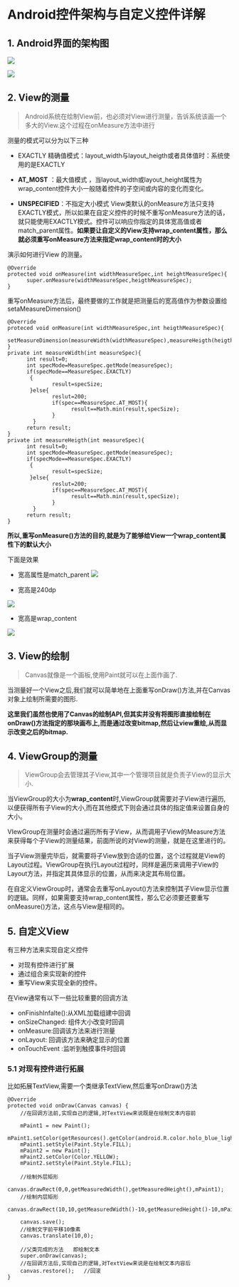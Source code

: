# Android控件架构与自定义控件详解

## 1. Android界面的架构图

![](http://olg7c0d2n.bkt.clouddn.com/17-3-25/17122039-file_1490441531165_161c4.png)

![](http://olg7c0d2n.bkt.clouddn.com/17-3-25/69323537-file_1490441546651_13ab7.png)

## 2. View的测量

> Android系统在绘制View前，也必须对View进行测量，告诉系统该画一个多大的View.这个过程在onMeasure方法中进行

测量的模式可以分为以下三种

- EXACTLY
精确值模式：layout_width与layout_heigth或者具体值时：系统使用的是EXACTLY

- **AT_MOST** ：最大值模式 ，当layout_width或layout_height属性为wrap_content控件大小一般随着控件的子空间或内容的变化而变化。

- **UNSPECIFIED**：不指定大小模式
View类默认的onMeasure方法只支持EXACTLY模式，所以如果在自定义控件的时候不重写onMeasure方法的话，就只能使用EXACTLY模式。控件可以响应你指定的具体宽高值或者match_parent属性。**如果要让自定义的View支持wrap_content属性，那么就必须重写onMeasure方法来指定wrap_content时的大小**

演示如何进行View 的测量。

	@Override
	protected void onMeasure(int widthMeasureSpec,int heightMeasureSpec){
	      super.onMeasure(widthMeasureSpec,heigthMeasureSpec);
	}

重写onMeasure方法后，最终要做的工作就是把测量后的宽高值作为参数设置给setaMeasureDimension()

	@Override
	proteced void onMeasure(int widthMeasureSpec,int heigthMeasureSpec){
	        setMeasureDimension(measureWidth(widthMeasureSpec),measureHeigth(heigthMeasureSpec));
	}
	private int measureWidth(int measureSpec){
	      int result=0;
	      int specMode=MeasureSpec.getMode(measureSpec); 
	      if(specMode==MeasureSpec.EXACTLY)
	       {
	              result=specSize;
	       }else{
	              reslut=200;
	              if(spec==MeasureSpec.AT_MOST){
	                    result==Math.min(result,specSize);
	              }
	        }
	      return result;
	}
	private int measureHeigth(int measureSpec){
	      int result=0;
	      int specMode=MeasureSpec.getMode(measureSpec); 
	      if(specMode==MeasureSpec.EXACTLY)
	       {
	              result=specSize;
	       }else{
	              reslut=200;
	              if(spec==MeasureSpec.AT_MOST){
	                    result==Math.min(result,specSize);
	              }
	        }
	      return result;
	}

**所以,重写onMeasure()方法的目的,就是为了能够给View一个wrap_content属性下的默认大小**

下面是效果    

- 宽高属性是match_parent
![](http://olg7c0d2n.bkt.clouddn.com/17-3-25/81971271-file_1490444476710_b9c3.png)

- 宽高是240dp

![](http://olg7c0d2n.bkt.clouddn.com/17-3-25/77579595-file_1490444576290_b044.png)

- 宽高是wrap_content

![](http://olg7c0d2n.bkt.clouddn.com/17-3-25/55438708-file_1490444620392_10c8c.png)

## 3. View的绘制

> Canvas就像是一个画板,使用Paint就可以在上面作画了.

当测量好一个View之后,我们就可以简单地在上面重写onDraw()方法,并在Canvas对象上绘制所需要的图形.

**这里我们虽然也使用了Canvas的绘制API,但其实并没有将图形直接绘制在onDraw()方法指定的那块画布上,而是通过改变bitmap,然后让view重绘,从而显示改变之后的bitmap.**

## 4. ViewGroup的测量

> ViewGroup会去管理其子View,其中一个管理项目就是负责子View的显示大小.

当ViewGroup的大小为**wrap_content**时,ViewGroup就需要对子View进行遍历,以便获得所有子View的大小,而在其他模式下则会通过具体的指定值来设置自身的大小。

VIewGroup在测量时会通过遍历所有子View，从而调用子View的Measure方法来获得每个子View的测量结果，前面所说的对View的测量，就是在这里进行的。

当子View测量完毕后，就需要将子View放到合适的位置，这个过程就是View的Layout过程。ViewGroup在执行Layout过程时，同样是遍历来调用子View的Layout方法，并指定其具体显示的位置，从而来决定其布局位置。

在自定义ViewGroup时，通常会去重写onLayout()方法来控制其子View显示位置的逻辑。同样，如果需要支持wrap_content属性，那么它必须要还要重写onMeasure()方法，这点与View是相同的。

## 5. 自定义View

有三种方法来实现自定义控件

- 对现有控件进行扩展
- 通过组合来实现新的控件
- 重写View来实现全新的控件。

在View通常有以下一些比较重要的回调方法

- onFinishInfalte():从XML加载组建中回调
- onSizeChanged: 组件大小改变时回调
- onMeasure:回调该方法来进行测量
- onLayout: 回调该方法来确定显示的位置
- onTouchEvent :监听到触摸事件时回调
### 5.1 对现有控件进行拓展

比如拓展TextView,需要一个类继承TextView,然后重写onDraw()方法

	@Override
    protected void onDraw(Canvas canvas) {
        //在回调方法前,实现自己的逻辑,对TextView来说既是在绘制文本内容前

        mPaint1 = new Paint();
        mPaint1.setColor(getResources().getColor(android.R.color.holo_blue_light));
        mPaint1.setStyle(Paint.Style.FILL);
        mPaint2 = new Paint();
        mPaint2.setColor(Color.YELLOW);
        mPaint2.setStyle(Paint.Style.FILL);

        //绘制外层矩形
        canvas.drawRect(0,0,getMeasuredWidth(),getMeasuredHeight(),mPaint1);
        //绘制内层矩形
        canvas.drawRect(10,10,getMeasuredWidth()-10,getMeasuredHeight()-10,mPaint2);

        canvas.save();
        //绘制文字前平移10像素
        canvas.translate(10,0);

        //父类完成的方法   即绘制文本
        super.onDraw(canvas);
        //在回调方法后,实现自己的逻辑,对TextView来说是在绘制文本内容后
        canvas.restore();   //回滚
    }
